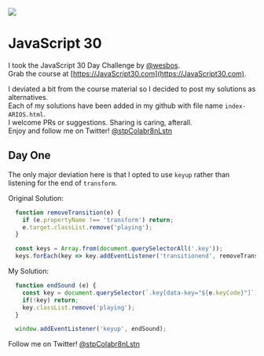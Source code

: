 ![](https://javascript30.com/images/JS3-social-share.png)

# JavaScript 30

I took the JavaScript 30 Day Challenge by [@wesbos](https://twitter.com/wesbos).  
Grab the course at [https://JavaScript30.com](https://JavaScript30.com).  

I deviated a bit from the course material so I decided to post my solutions as alternatives.  
Each of my solutions have been added in my github with file name `index-ARIOS.html`.  
I welcome PRs or suggestions. Sharing is caring, afterall.  
Enjoy and follow me on Twitter! [@stpColabr8nLstn](https://twitter.com/stpcolabr8nlstn)


## Day One
The only major deviation here is that I opted to use `keyup` rather than listening for the end of `transform`.

Original Solution:  

```javascript
  function removeTransition(e) {
  	if (e.propertyName !== 'transform') return;
    e.target.classList.remove('playing');
  }

  const keys = Array.from(document.querySelectorAll('.key'));
  keys.forEach(key => key.addEventListener('transitionend', removeTransition));
```

My Solution:  

```javascript
  function endSound (e) {
  	const key = document.querySelector(`.key[data-key="${e.keyCode}"]`);
    if(!key) return;
    key.classList.remove('playing');
  }

  window.addEventListener('keyup', endSound);
```

Follow me on Twitter! [@stpColabr8nLstn](https://twitter.com/stpcolabr8nlstn)
